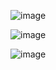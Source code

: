 ![image](https://github.com/sakshishahdadpuri/EcommerceWebsite/assets/104139630/c3fbb41a-134d-470f-bdf1-dedb5f78667d)

![image](https://github.com/sakshishahdadpuri/EcommerceWebsite/assets/104139630/8ac96dfa-1637-4b77-b631-5d10b85c306a)

![image](https://github.com/sakshishahdadpuri/EcommerceWebsite/assets/104139630/b22e7d34-4402-49c7-ba11-4ad938d859c3)

